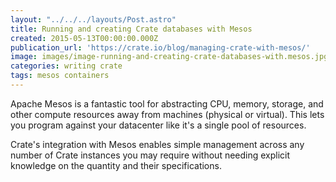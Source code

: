 ```yaml
---
layout: "../../../layouts/Post.astro"
title: Running and creating Crate databases with Mesos
created: 2015-05-13T00:00:00.000Z
publication_url: 'https://crate.io/blog/managing-crate-with-mesos/'
image: images/image-running-and-creating-crate-databases-with.mesos.jpg
categories: writing crate
tags: mesos containers
---
```


Apache Mesos is a fantastic tool for abstracting CPU, memory, storage, and other compute resources away from machines (physical or virtual). This lets you program against your datacenter like it's a single pool of resources.

Crate's integration with Mesos enables simple management across any number of Crate instances you may require without needing explicit knowledge on the quantity and their specifications.
